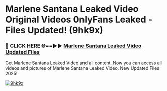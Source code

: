 # Marlene Santana Leaked Video Original Videos 0nlyFans Leaked - Files Updated! (9hk9x)

<h3>🔴 CLICK HERE 🌐==►► <a href="https://tinyurl.com/4seja8ks" rel="nofollow">Marlene Santana Leaked Video Updated Files</a></h3>

Get Marlene Santana Leaked Video and all content. Now you can access all videos and pictures of Marlene Santana Leaked Video. New Updated Files 2025!

[![9hk9x](https://i.imgur.com/EWjZXRe.gif)](https://tinyurl.com/4seja8ks)
